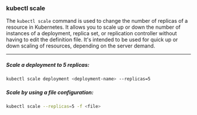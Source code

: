 ### kubectl scale
The `kubectl scale` command is used to change the number of replicas of a resource in Kubernetes. It allows you to scale up or down the number of instances of a deployment, replica set, or replication controller without having to edit the definition file.
It's intended to be used for quick up or down scaling of resources, depending on the server demand.

---

##### Scale a deployment to 5 replicas:
```bash
kubectl scale deployment <deployment-name> --replicas=5
```

##### Scale by using a file configuration:
```bash
kubectl scale --replicas=5 -f <file>
```
